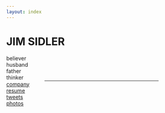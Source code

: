 ```yaml
---
layout: index
---
```

<h1 class="js-jumbo js-animate-top js-center">JIM SIDLER</h1>
<div class="js-row-padding js-padding-16">
 <div class="js-quarter js-center">believer</div>
 <div class="js-quarter js-center">husband</div>
 <div class="js-quarter js-center">father</div>
 <div class="js-quarter js-center">thinker</div>
</div>
<hr class="js-border-grey" style="margin:auto;width:60%">
<div class="js-center js-row-padding js-padding-16">
 <div class="js-quarter"><a href="http://fivethrive.com">company</a></div>
 <div class="js-quarter"><a href="http://www.linkedin.com/in/jimsidler">resume</a></div>
 <div class="js-quarter"><a href="https://twitter.com/jvsidler">tweets</a></div>
 <div class="js-quarter"><a href="https://www.instagram.com/jvsidler">photos</a></div>
</div>
